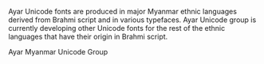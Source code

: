 Ayar Unicode fonts are produced in major Myanmar ethnic languages derived from Brahmi script and in various typefaces. Ayar Unicode group is currently developing other Unicode fonts for the rest of the ethnic languages that have their origin in Brahmi script.

Ayar Myanmar Unicode Group